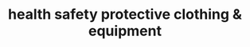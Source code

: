 ---
title: "health safety protective clothing & equipment"
url: /freetown/health-safety-protective-clothing-und-equipment/
shop: Kleidung
---
